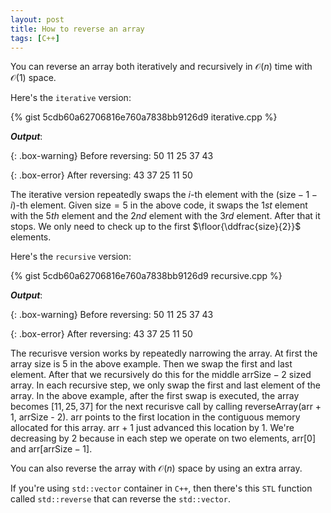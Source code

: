 ```yaml
---
layout: post
title: How to reverse an array
tags: [C++]
---
```


You can reverse an array both iteratively and recursively in $\mathcal{O}(n)$ time with $\mathcal{O}(1)$ space.

Here's the ``iterative`` version:

{% gist 5cdb60a62706816e760a7838bb9126d9 iterative.cpp %}

***Output***:

{: .box-warning}
Before reversing: $\textrm{50 11 25 37 43}$

{: .box-error}
After reversing: $\textrm{43 37 25 11 50}$

The iterative version repeatedly swaps the $i$-th element with the $(\textrm{size} - 1 - i)$-th element. Given $\textrm{size} = 5$ in the above code, it swaps the $1st$ element with the $5th$ element and the $2nd$ element with the $3rd$ element. After that it stops. We only need to check up to the first $\floor{\ddfrac{size}{2}}$ elements.

Here's the ``recursive`` version:

{% gist 5cdb60a62706816e760a7838bb9126d9 recursive.cpp %}

***Output***:

{: .box-warning}
Before reversing: $\textrm{50 11 25 37 43}$  

{: .box-error}
After reversing: $\textrm{43 37 25 11 50}$

The recurisve version works by repeatedly narrowing the array. At first the array size is $5$ in the above example. Then we swap the first and last element. After that we recursively do this for the middle $\textrm{arrSize} - 2$ sized array. In each recursive step, we only swap the first and last element of the array. In the above example, after the first swap is executed, the array becomes $[11, 25, 37]$ for the next recurisve call by calling $\textrm{reverseArray(arr + 1, arrSize - 2)}$. $\textrm{arr}$ points to the first location in the contiguous memory allocated for this array. $\textrm{arr + 1}$ just advanced this location by $1$. We're decreasing by $2$ because in each step we operate on two elements, $\textrm{arr}[0]$ and $\textrm{arr}[\textrm{arrSize} - 1]$. 

You can also reverse the array with $\mathcal{O}(n)$ space by using an extra array.

If you're using ``std::vector`` container in ``C++``, then there's this ``STL`` function called ``std::reverse`` that can reverse the ``std::vector``.